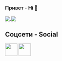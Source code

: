 ### Привет - Hi 👋

<a href="https://github.com/za30cod">
  <img align="center" src="https://github-readme-stats.vercel.app/api?username=za30cod&show_icons=true&line_height=33&theme=radical" />
  <img align="center" src="https://github-readme-stats.vercel.app/api/top-langs/?username=za30cod&langs_count=4&line_height=345&theme=radical" />
</a>

##  Соцсети - Social

<a href="http://discord.gg/Kgrzrzw"><img height="40" width="40" src="https://www.vectorlogo.zone/logos/discord/discord-tile.svg"></a>
<a href="https://t.me/za30cod"><img height="40" width="40" src="https://www.vectorlogo.zone/logos/telegram/telegram-tile.svg"></a>
